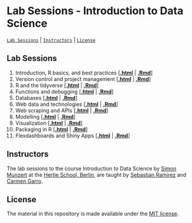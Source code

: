 # Lab Sessions - Introduction to Data Science
[`Lab Sessions`](#lectures) | [`Instructors`](#instructors) | [`License`](#license)

## Lab Sessions

1. Introduction, R basics, and best practices \[[**.html**](https://github.com/intro-to-data-science-24/labs/blob/main/session-01-intro/1-intro-lab.html) | [**.Rmd**](https://github.com/intro-to-data-science-24/labs/blob/main/session-01-intro/1-intro-lab.Rmd)\]
2. Version control and project management \[[**.html**](https://github.com/intro-to-data-science-24/labs/blob/main/session-02-version-control/2-git.html) | [**.Rmd**](https://github.com/intro-to-data-science-24/labs/blob/main/session-02-version-control/2-git.Rmd)\]
3. R and the tidyverse \[[**.html**](https://github.com/intro-to-data-science-24/labs/blob/main/session-03-tidyverse/3-tidyverse.html) | [**.Rmd**](https://github.com/intro-to-data-science-24/labs/blob/main/session-03-tidyverse/3-tidyverse.Rmd)\]
4. Functions and debugging \[[**.html**](https://github.com/intro-to-data-science-24/labs/blob/main/session-04-functions/4-functions.html) | [**.Rmd**](https://github.com/intro-to-data-science-24/labs/blob/main/session-04-functions/4-functions.Rmd)\]
5. Databases \[[**.html**](https://github.com/intro-to-data-science-24/labs/blob/main/session-05-databases/5-databases.html) | [**.Rmd**](https://github.com/intro-to-data-science-24/labs/blob/main/session-05-databases/5-databases.Rmd)\]
6. Web data and technologies \[[**.html**](https://github.com/intro-to-data-science-24/labs/blob/main/session-06-webdata/6-webdata.html) | [**.Rmd**](https://github.com/intro-to-data-science-24/labs/blob/main/session-06-webdata/6-webdata.Rmd)\]
7. Web scraping and APIs \[[**.html**](https://github.com/intro-to-data-science-24/labs/blob/main/session-07-web-scraping/7-web-scraping.html) | [**.Rmd**](https://github.com/intro-to-data-science-24/labs/blob/main/session-07-web-scraping/7-web-scraping.Rmd)\]
8. Modelling \[[**.html**](https://github.com/intro-to-data-science-24/labs/blob/main/session-08-modelling/8-modelling.html) | [**.Rmd**](https://github.com/intro-to-data-science-24/labs/blob/main/session-08-modelling/8-modelling.Rmd)\]
9. Visualization \[[**.html**](https://github.com/intro-to-data-science-24/labs/blob/main/session-09-visualization/9-visualization.html) | [**.Rmd**](https://github.com/intro-to-data-science-24/labs/blob/main/session-09-visualization/9-visualization.Rmd)\]
10. Packaging in R \[[**.html**](https://github.com/intro-to-data-science-24/labs/blob/main/session-10-packaging/10-packaging.html) | [**.Rmd**](https://github.com/intro-to-data-science-24/labs/blob/main/session-10-packaging/10-packaging.Rmd)\]
11. Flexdashboards and Shiny Apps \[[**.html**](https://github.com/intro-to-data-science-24/labs/blob/main/session-11-shiny/11-shiny.html) | [**.Rmd**](https://github.com/intro-to-data-science-24/labs/blob/main/session-11-shiny/11-shiny.Rmd)\]

## Instructors

The lab sessions to the course Introduction to Data Science by [Simon Munzert](https://simonmunzert.github.io/) at the [Hertie School, Berlin](https://www.hertie-school.org/en/), are taught by [Sebastian Ramirez]() and [Carmen Garro](https://github.com/cgarroca).


## License

The material in this repository is made available under the [MIT license](http://opensource.org/licenses/mit-license.php). 
